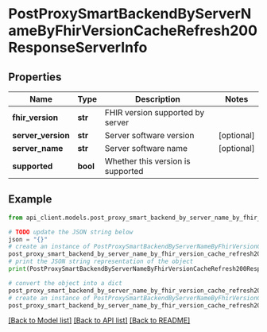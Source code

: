 # PostProxySmartBackendByServerNameByFhirVersionCacheRefresh200ResponseServerInfo


## Properties

Name | Type | Description | Notes
------------ | ------------- | ------------- | -------------
**fhir_version** | **str** | FHIR version supported by server | 
**server_version** | **str** | Server software version | [optional] 
**server_name** | **str** | Server software name | [optional] 
**supported** | **bool** | Whether this version is supported | 

## Example

```python
from api_client.models.post_proxy_smart_backend_by_server_name_by_fhir_version_cache_refresh200_response_server_info import PostProxySmartBackendByServerNameByFhirVersionCacheRefresh200ResponseServerInfo

# TODO update the JSON string below
json = "{}"
# create an instance of PostProxySmartBackendByServerNameByFhirVersionCacheRefresh200ResponseServerInfo from a JSON string
post_proxy_smart_backend_by_server_name_by_fhir_version_cache_refresh200_response_server_info_instance = PostProxySmartBackendByServerNameByFhirVersionCacheRefresh200ResponseServerInfo.from_json(json)
# print the JSON string representation of the object
print(PostProxySmartBackendByServerNameByFhirVersionCacheRefresh200ResponseServerInfo.to_json())

# convert the object into a dict
post_proxy_smart_backend_by_server_name_by_fhir_version_cache_refresh200_response_server_info_dict = post_proxy_smart_backend_by_server_name_by_fhir_version_cache_refresh200_response_server_info_instance.to_dict()
# create an instance of PostProxySmartBackendByServerNameByFhirVersionCacheRefresh200ResponseServerInfo from a dict
post_proxy_smart_backend_by_server_name_by_fhir_version_cache_refresh200_response_server_info_from_dict = PostProxySmartBackendByServerNameByFhirVersionCacheRefresh200ResponseServerInfo.from_dict(post_proxy_smart_backend_by_server_name_by_fhir_version_cache_refresh200_response_server_info_dict)
```
[[Back to Model list]](../README.md#documentation-for-models) [[Back to API list]](../README.md#documentation-for-api-endpoints) [[Back to README]](../README.md)


